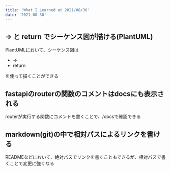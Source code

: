 ```yaml
---
title: 'What I Learned at 2021/08/30'
date: '2021-08-30'
---
```


## -> と return でシーケンス図が描ける(PlantUML)

PlantUMLにおいて、シーケンス図は

- ->
- return

を使って描くことができる

## fastapiのrouterの関数のコメントはdocsにも表示される

routerが実行する関数にコメントを書くことで、/docsで確認できる

## markdown(git)の中で相対パスによるリンクを書ける

READMEなどにおいて、絶対パスでリンクを書くこともできるが、相対パスで書くことで変更に強くなる
